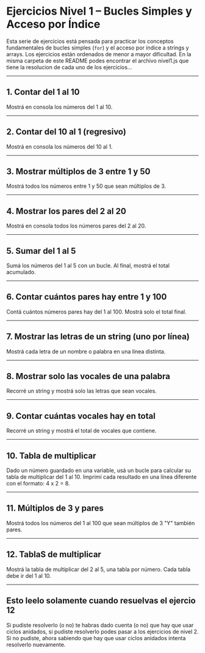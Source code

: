 # Ejercicios Nivel 1 – Bucles Simples y Acceso por Índice

Esta serie de ejercicios está pensada para practicar los conceptos fundamentales de bucles simples (`for`) y el acceso por índice a strings y arrays. Los ejercicios están ordenados de menor a mayor dificultad. En la misma carpeta de este README podes encontrar el archivo nivel1.js que tiene la resolucion de cada uno de los ejercicios... 


---

## 1. Contar del 1 al 10
Mostrá en consola los números del 1 al 10.

---

## 2. Contar del 10 al 1 (regresivo)
Mostrá en consola los números del 10 al 1.

---

## 3. Mostrar múltiplos de 3 entre 1 y 50
Mostrá todos los números entre 1 y 50 que sean múltiplos de 3.

---

## 4. Mostrar los pares del 2 al 20
Mostrá en consola todos los números pares del 2 al 20.

---

## 5. Sumar del 1 al 5
Sumá los números del 1 al 5 con un bucle. Al final, mostrá el total acumulado.

---

## 6. Contar cuántos pares hay entre 1 y 100
Contá cuántos números pares hay del 1 al 100. Mostrá solo el total final.

---

## 7. Mostrar las letras de un string (uno por línea)
Mostrá cada letra de un nombre o palabra en una línea distinta.

---

## 8. Mostrar solo las vocales de una palabra
Recorré un string y mostrá solo las letras que sean vocales.

---

## 9. Contar cuántas vocales hay en total
Recorré un string y mostrá el total de vocales que contiene.

---

##  10. Tabla de multiplicar
Dado un número guardado en una variable, usá un bucle para calcular su tabla de multiplicar del 1 al 10. Imprimí cada resultado en una línea diferente con el formato: 4 x 2 = 8.

---

##  11. Múltiplos de 3 y pares
Mostrá todos los números del 1 al 100 que sean múltiplos de 3 "Y" también pares.

---

## 12. TablaS de multiplicar
Mostrá la tabla de multiplicar del 2 al 5, una tabla por número.
Cada tabla debe ir del 1 al 10.

---


## Esto leelo solamente cuando resuelvas el ejercio 12




Si pudiste resolverlo (o no) te habras dado cuenta (o no) que hay que usar ciclos anidados,
si pudiste resolverlo podes pasar a los ejercicios de nivel 2. Si no pudiste, ahora sabiendo que hay que usar ciclos anidados intenta resolverlo nuevamente.
